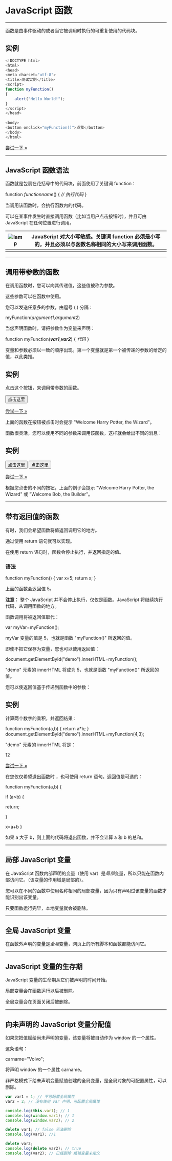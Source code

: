 # JavaScript 函数

------

函数是由事件驱动的或者当它被调用时执行的可重复使用的代码块。

## 实例

```javascript
<!DOCTYPE html>
<html>
<head>
<meta charset="utf-8">
<title>测试实例</title>
<script>
function myFunction()
{
    alert("Hello World!");
}
</script>
</head>
 
<body>
<button onclick="myFunction()">点我</button>
</body>
</html>


```

[尝试一下 »](https://www.runoob.com/try/try.php?filename=tryjs_function_xx)



------

## JavaScript 函数语法

函数就是包裹在花括号中的代码块，前面使用了关键词 function：

function *functionname*()
{
  *// 执行代码*
}

当调用该函数时，会执行函数内的代码。

可以在某事件发生时直接调用函数（比如当用户点击按钮时），并且可由 JavaScript 在任何位置进行调用。

| ![lamp](https://www.runoob.com/images/lamp.jpg) | JavaScript 对大小写敏感。关键词 function 必须是小写的，并且必须以与函数名称相同的大小写来调用函数。 |
| ----------------------------------------------- | ------------------------------------------------------------ |
|                                                 |                                                              |



------

## 调用带参数的函数

在调用函数时，您可以向其传递值，这些值被称为参数。

这些参数可以在函数中使用。

您可以发送任意多的参数，由逗号 (,) 分隔：

myFunction(*argument1,argument2*)

当您声明函数时，请把参数作为变量来声明：

function myFunction(***var1***,***var2***)
{
*代码*
}

变量和参数必须以一致的顺序出现。第一个变量就是第一个被传递的参数的给定的值，以此类推。

## 实例

<p>点击这个按钮，来调用带参数的函数。</p> <button onclick="myFunction('Harry Potter','Wizard')">点击这里</button> <script> function myFunction(name,job){     alert("Welcome " + name + ", the " + job); } </script>


[尝试一下 »](https://www.runoob.com/try/try.php?filename=tryjs_function2)

上面的函数在按钮被点击时会提示 "Welcome Harry Potter, the Wizard"。

函数很灵活，您可以使用不同的参数来调用该函数，这样就会给出不同的消息：

## 实例

<button onclick="myFunction('Harry Potter','Wizard')">点击这里</button> <button onclick="myFunction('Bob','Builder')">点击这里</button>


[尝试一下 »](https://www.runoob.com/try/try.php?filename=tryjs_function3)

根据您点击的不同的按钮，上面的例子会提示 "Welcome Harry Potter, the Wizard" 或 "Welcome Bob, the Builder"。

------

## 带有返回值的函数

有时，我们会希望函数将值返回调用它的地方。

通过使用 return 语句就可以实现。

在使用 return 语句时，函数会停止执行，并返回指定的值。

### 语法

function myFunction()
{
  var x=5;
  return x;
}

上面的函数会返回值 5。

**注意：** 整个 JavaScript 并不会停止执行，仅仅是函数。JavaScript 将继续执行代码，从调用函数的地方。

函数调用将被返回值取代：

var myVar=myFunction();

myVar 变量的值是 5，也就是函数 "myFunction()" 所返回的值。

即使不把它保存为变量，您也可以使用返回值：

document.getElementById("demo").innerHTML=myFunction();

"demo" 元素的 innerHTML 将成为 5，也就是函数 "myFunction()" 所返回的值。

您可以使返回值基于传递到函数中的参数：

## 实例

计算两个数字的乘积，并返回结果：

function myFunction(a,b) {    return a*b; }  document.getElementById("demo").innerHTML=myFunction(4,3);

"demo" 元素的 innerHTML 将是：

12


[尝试一下 »](https://www.runoob.com/try/try.php?filename=tryjs_function_return)

在您仅仅希望退出函数时 ，也可使用 return 语句。返回值是可选的：

function myFunction(a,b) {  

  if (a>b)    {      

  return;   

 }   

 x=a+b }

如果 a 大于 b，则上面的代码将退出函数，并不会计算 a 和 b 的总和。

------

## 局部 JavaScript 变量

在 JavaScript 函数内部声明的变量（使用 var）是*局部*变量，所以只能在函数内部访问它。（该变量的作用域是局部的）。

您可以在不同的函数中使用名称相同的局部变量，因为只有声明过该变量的函数才能识别出该变量。

只要函数运行完毕，本地变量就会被删除。

------

## 全局 JavaScript 变量

在函数外声明的变量是*全局*变量，网页上的所有脚本和函数都能访问它。

------

## JavaScript 变量的生存期

JavaScript 变量的生命期从它们被声明的时间开始。

局部变量会在函数运行以后被删除。

全局变量会在页面关闭后被删除。

------

## 向未声明的 JavaScript 变量分配值

如果您把值赋给尚未声明的变量，该变量将被自动作为 window 的一个属性。

这条语句：

carname="Volvo";

将声明 window 的一个属性 carname。

非严格模式下给未声明变量赋值创建的全局变量，是全局对象的可配置属性，可以删除。

```javascript
var var1 = 1; // 不可配置全局属性
var2 = 2; // 没有使用 var 声明，可配置全局属性

console.log(this.var1); // 1
console.log(window.var1); // 1
console.log(window.var2); // 2

delete var1; // false 无法删除
console.log(var1); //1

delete var2; 
console.log(delete var2); // true
console.log(var2); // 已经删除 报错变量未定义
```
